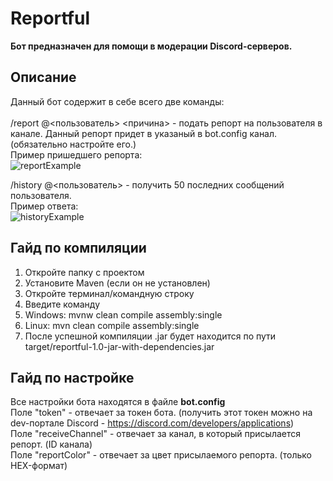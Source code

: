 # Reportful

**Бот предназначен для помощи в модерации Discord-серверов.**

## Описание
Данный бот содержит в себе всего две команды:<br>
<br>
/report @<пользователь> <причина> - подать репорт на пользователя в канале. Данный репорт придет в указаный в bot.config канал. (обязательно настройте его.)<br>
Пример пришедшего репорта:<br>
![reportExample](https://i.imgur.com/hD6jCas.jpg)

/history @<пользователь> - получить 50 последних сообщений пользователя.<br>
Пример ответа:<br>
![historyExample](https://i.imgur.com/gWiAXGt.jpg)
<br>
## Гайд по компиляции
1. Откройте папку с проектом<br>
2. Установите Maven (если он не установлен)<br>
3. Откройте терминал/командную строку<br>
4. Введите команду<br>
5. Windows: mvnw clean compile assembly:single<br>
6. Linux: mvn clean compile assembly:single<br>
7. После успешной компиляции .jar будет находится по пути target/reportful-1.0-jar-with-dependencies.jar<br>

## Гайд по настройке
Все настройки бота находятся в файле **bot.config**<br>
Поле "token" - отвечает за токен бота. (получить этот токен можно на dev-портале Discord - https://discord.com/developers/applications)<br>
Поле "receiveChannel" - отвечает за канал, в который присылается репорт. (ID канала)<br>
Поле "reportColor" - отвечает за цвет присылаемого репорта. (только HEX-формат)<br>
